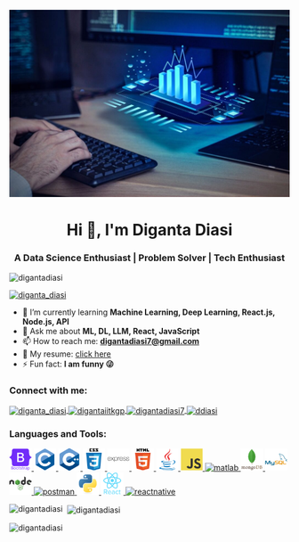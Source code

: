 [![MasterHead](Image.jpg)](https://digantadiasi195.io)

<h1 align="center">Hi 👋, I'm Diganta Diasi</h1>
<h3 align="center">A Data Science Enthusiast | Problem Solver | Tech Enthusiast</h3>

<p align="left">
  <img src="https://komarev.com/ghpvc/?username=digantadiasi&label=Profile%20views&color=0e75b6&style=flat" alt="digantadiasi" />
</p>

<p align="left">
  <a href="https://twitter.com/diganta_diasi" target="blank">
    <img src="https://img.shields.io/twitter/follow/diganta_diasi?logo=twitter&style=for-the-badge" alt="diganta_diasi" />
  </a>
</p>

- 🌱 I’m currently learning **Machine Learning, Deep Learning, React.js, Node.js, API**
- 💬 Ask me about **ML, DL, LLM, React, JavaScript**
- 📫 How to reach me: **[digantadiasi7@gmail.com](mailto:digantadiasi7@gmail.com)**
- 📄 My resume: [click here](S)
- ⚡ Fun fact: **I am funny 😜**

<h3 align="left">Connect with me:</h3>
<p align="left">
  <a href="https://twitter.com/diganta_diasi" target="blank">
    <img align="center" src="https://raw.githubusercontent.com/rahuldkjain/github-profile-readme-generator/master/src/images/icons/Social/twitter.svg" alt="diganta_diasi" height="30" width="40" />
  </a>
  <a href="https://linkedin.com/in/digantaiitkgp" target="blank">
    <img align="center" src="https://raw.githubusercontent.com/rahuldkjain/github-profile-readme-generator/master/src/images/icons/Social/linked-in-alt.svg" alt="digantaiitkgp" height="30" width="40" />
  </a>
  <a href="https://www.hackerrank.com/digantadiasi7" target="blank">
    <img align="center" src="https://raw.githubusercontent.com/rahuldkjain/github-profile-readme-generator/master/src/images/icons/Social/hackerrank.svg" alt="digantadiasi7" height="30" width="40" />
  </a>
  <a href="https://www.leetcode.com/ddiasi" target="blank">
    <img align="center" src="https://raw.githubusercontent.com/rahuldkjain/github-profile-readme-generator/master/src/images/icons/Social/leet-code.svg" alt="ddiasi" height="30" width="40" />
  </a>
</p>

<h3 align="left">Languages and Tools:</h3>
<p align="left">
  <a href="https://getbootstrap.com" target="_blank" rel="noreferrer">
    <img src="https://raw.githubusercontent.com/devicons/devicon/master/icons/bootstrap/bootstrap-plain-wordmark.svg" alt="bootstrap" width="40" height="40"/>
  </a>
  <a href="https://www.cprogramming.com/" target="_blank" rel="noreferrer">
    <img src="https://raw.githubusercontent.com/devicons/devicon/master/icons/c/c-original.svg" alt="c" width="40" height="40"/>
  </a>
  <a href="https://www.w3schools.com/cpp/" target="_blank" rel="noreferrer">
    <img src="https://raw.githubusercontent.com/devicons/devicon/master/icons/cplusplus/cplusplus-original.svg" alt="cplusplus" width="40" height="40"/>
  </a>
  <a href="https://www.w3schools.com/css/" target="_blank" rel="noreferrer">
    <img src="https://raw.githubusercontent.com/devicons/devicon/master/icons/css3/css3-original-wordmark.svg" alt="css3" width="40" height="40"/>
  </a>
  <a href="https://expressjs.com" target="_blank" rel="noreferrer">
    <img src="https://raw.githubusercontent.com/devicons/devicon/master/icons/express/express-original-wordmark.svg" alt="express" width="40" height="40"/>
  </a>
  <a href="https://www.w3.org/html/" target="_blank" rel="noreferrer">
    <img src="https://raw.githubusercontent.com/devicons/devicon/master/icons/html5/html5-original-wordmark.svg" alt="html5" width="40" height="40"/>
  </a>
  <a href="https://www.java.com" target="_blank" rel="noreferrer">
    <img src="https://raw.githubusercontent.com/devicons/devicon/master/icons/java/java-original.svg" alt="java" width="40" height="40"/>
  </a>
  <a href="https://developer.mozilla.org/en-US/docs/Web/JavaScript" target="_blank" rel="noreferrer">
    <img src="https://raw.githubusercontent.com/devicons/devicon/master/icons/javascript/javascript-original.svg" alt="javascript" width="40" height="40"/>
  </a>
  <a href="https://www.mathworks.com/" target="_blank" rel="noreferrer">
    <img src="https://upload.wikimedia.org/wikipedia/commons/2/21/Matlab_Logo.png" alt="matlab" width="40" height="40"/>
  </a>
  <a href="https://www.mongodb.com/" target="_blank" rel="noreferrer">
    <img src="https://raw.githubusercontent.com/devicons/devicon/master/icons/mongodb/mongodb-original-wordmark.svg" alt="mongodb" width="40" height="40"/>
  </a>
  <a href="https://www.mysql.com/" target="_blank" rel="noreferrer">
    <img src="https://raw.githubusercontent.com/devicons/devicon/master/icons/mysql/mysql-original-wordmark.svg" alt="mysql" width="40" height="40"/>
  </a>
  <a href="https://nodejs.org" target="_blank" rel="noreferrer">
    <img src="https://raw.githubusercontent.com/devicons/devicon/master/icons/nodejs/nodejs-original-wordmark.svg" alt="nodejs" width="40" height="40"/>
  </a>
  <a href="https://postman.com" target="_blank" rel="noreferrer">
    <img src="https://www.vectorlogo.zone/logos/getpostman/getpostman-icon.svg" alt="postman" width="40" height="40"/>
  </a>
  <a href="https://www.python.org" target="_blank" rel="noreferrer">
    <img src="https://raw.githubusercontent.com/devicons/devicon/master/icons/python/python-original.svg" alt="python" width="40" height="40"/>
  </a>
  <a href="https://reactjs.org/" target="_blank" rel="noreferrer">
    <img src="https://raw.githubusercontent.com/devicons/devicon/master/icons/react/react-original-wordmark.svg" alt="react" width="40" height="40"/>
  </a>
  <a href="https://reactnative.dev/" target="_blank" rel="noreferrer">
    <img src="https://reactnative.dev/img/header_logo.svg" alt="reactnative" width="40" height="40"/>
  </a>
</p>

<p>
  <img align="left" src="https://github-readme-stats.vercel.app/api/top-langs?username=digantadiasi195&show_icons=true&locale=en&layout=compact" alt="digantadiasi" />
</p>

<p>&nbsp;
  <img align="center" src="https://github-readme-stats.vercel.app/api?username=digantadiasi195&show_icons=true&locale=en" alt="digantadiasi" />
</p>

<p>
  <img align="center" src="https://github-readme-streak-stats.herokuapp.com/?user=digantadiasi195&" alt="digantadiasi" />
</p>
